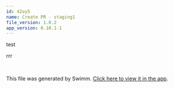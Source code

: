 ```yaml
---
id: 42oy5
name: Create PR - staging1
file_version: 1.0.2
app_version: 0.10.1-1
---
```


test

rrr

<br/>

This file was generated by Swimm. [Click here to view it in the app](http://localhost:5000/repos/Z2l0aHViJTNBJTNBc3ItZXh0ZW5zaW9uJTNBJTNBZG91ZWs=/docs/42oy5).